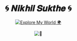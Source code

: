 <div align="center">

# 🌀 𝑵𝒊𝒌𝒉𝒊𝒍 𝑺𝒖𝒌𝒕𝒉𝒆 🌀  

 [![Explore My World 🌍](https://img.shields.io/badge/Visit-My%20Website-000000?style=for-the-badge&logo=vercel&logoColor=white)](https://nikhilsukthe.vercel.app/)


 ![🦋](https://komarev.com/ghpvc/?username=Nikhils-G)



</div>
